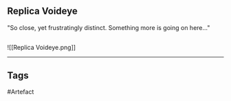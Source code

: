 ## Replica Voideye
"So close, yet frustratingly distinct. Something more is going on here..."
## 
![[Replica Voideye.png]]

---
## Tags
#Artefact